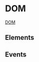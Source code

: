 # DOM

[DOM](https://developer.mozilla.org/en-US/docs/Learn/JavaScript/Client-side_web_APIs/Manipulating_documents)

## Elements

## Events
